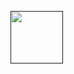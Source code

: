 <a href=" "><img width="84" height="84"  src="https://www.credly.com/badges/78a67fca-4b11-41e4-9eab-eb10252a0c27/public_url"></a>
